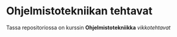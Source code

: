 # Ohjelmistotekniikan tehtavat

Tassa repositoriossa on kurssin **Ohjelmistotekniikka** *vikkotehtavat*
